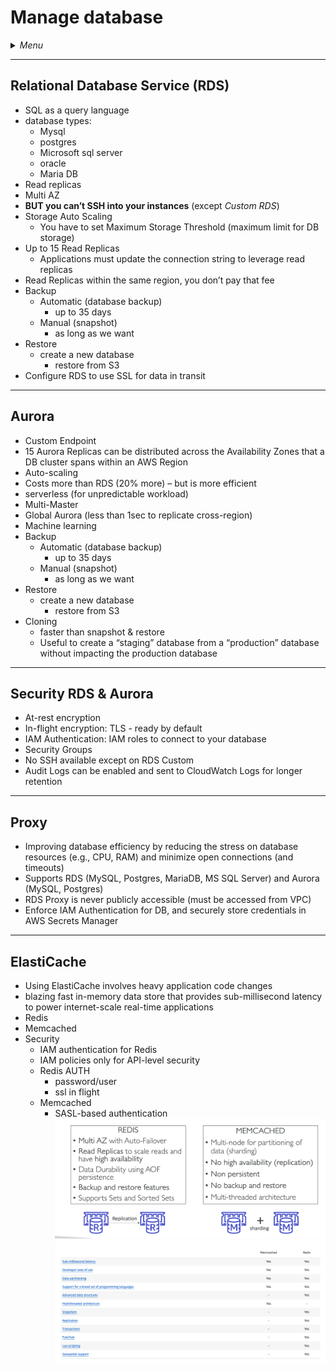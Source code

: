 # Manage database

<details>
 <summary><i>Menu</i></summary>

- [RDS](#relational-database-service-rds)
- [Aurora](#aurora)
- [ElastiCache](#elasticache)
</details>

---
## Relational Database Service (RDS)
- SQL as a query language
- database types:
  - Mysql
  - postgres
  - Microsoft sql server
  - oracle
  - Maria DB
- Read replicas
- Multi AZ
- __BUT you can’t SSH into your instances__ (except _Custom RDS_)
- Storage Auto Scaling
  - You have to set Maximum Storage Threshold (maximum limit for DB storage)
- Up to 15 Read Replicas
  - Applications must update the connection string to leverage read replicas
- Read Replicas within the same region, you don’t pay that fee
- Backup
  - Automatic (database backup)
    - up to 35 days
  - Manual (snapshot)
    - as long as we want
- Restore
  - create a new database
    - restore from S3
- Configure RDS to use SSL for data in transit

---
## Aurora
- Custom Endpoint
- 15 Aurora Replicas can be distributed across the Availability Zones that a DB cluster spans within an AWS Region
- Auto-scaling
- Costs more than RDS (20% more) – but is more efficient
- serverless (for unpredictable workload)
- Multi-Master
- Global Aurora (less than 1sec to replicate cross-region)
- Machine learning
- Backup
  - Automatic (database backup)
    - up to 35 days
  - Manual (snapshot)
    - as long as we want
- Restore
  - create a new database
    - restore from S3
- Cloning
  - faster than snapshot & restore
  - Useful to create a “staging” database from a “production” database without impacting the production database

---
## Security RDS & Aurora
- At-rest encryption
- In-flight encryption: TLS - ready by default
- IAM Authentication: IAM roles to connect to your database
- Security Groups
- No SSH available except on RDS Custom
- Audit Logs can be enabled and sent to CloudWatch Logs for longer retention


---
## Proxy
- Improving database efficiency by reducing the stress on database resources (e.g., CPU, RAM) and minimize open connections (and timeouts)
- Supports RDS (MySQL, Postgres, MariaDB, MS SQL Server) and Aurora (MySQL, Postgres)
- RDS Proxy is never publicly accessible (must be accessed from VPC)
- Enforce IAM Authentication for DB, and securely store credentials in AWS Secrets Manager

---
## ElastiCache
- Using ElastiCache involves heavy application code changes
- blazing fast in-memory data store that provides sub-millisecond latency to power internet-scale real-time applications
- Redis
- Memcached
- Security
  - IAM authentication for Redis
  - IAM policies only for API-level security
  - Redis AUTH
    - password/user
    - ssl in flight
  - Memcached
    - SASL-based authentication
![redis vs memCache](../../images/redisVsMemCache_1.png)
![redis vs memCache](../../images/redisVsMemcache.png)